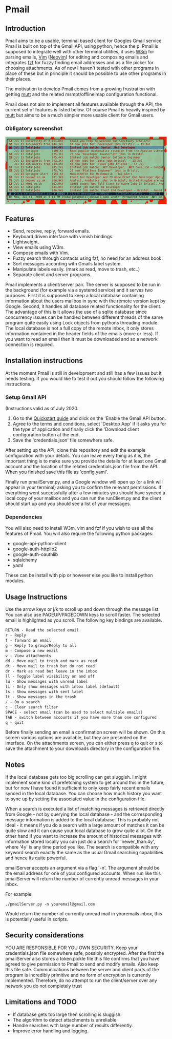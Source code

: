 # Pmail

## Introduction

Pmail aims to be a usable, terminal based client for Googles Gmail service
Pmail is built on top of the Gmail API, using python, hence the p.
Pmail is supposed to integrate well with other terminal utilities, it uses
[W3m][2] for parsing emails, [Vim][3] ([Neovim][4]) for editing and composing
emails and integrates [fzf][5] for fuzzy finding email addresses and as a file
picker for choosing attachments.
As of now I haven't tested with other programs in place of
these but in principle it should be possible to use other programs in their
places.

The motivation to develop Pmail comes from a growing frustration with getting
[mutt][6] and the related msmpt/offlineimap configuration functional.

Pmail does not aim to implement all features available through the API, the
current set of features is listed below.
Of course Pmail is heavily inspired
by [mutt][6] but aims to be a much simpler more usable client for Gmail users.

### Obligatory screenshot

![screenshot][screenshot]

## Features

- Send, receive, reply, forward emails.
- Keyboard driven interface with vimish bindings.
- Lightweight.
- View emails using W3m.
- Compose emails with Vim.
- Fuzzy search through contacts using fzf, no need for an address book.
- Sort messages according with Gmails label system.
- Manipulate labels easily. (mark as read, move to trash, etc..)
- Separate client and server programs.

Pmail implements a client/server pair. The server is supposed to be run in the
background (for example via a systemd service) and it serves two purposes.
First it is supposed to keep a local database containing information about the
users mailbox in sync with the remote version kept by Google.
Second, it handles all database related functionality for the client.
The advantage of this is it allows the use of a sqlite database 
since concurrency issues can be handled between different threads of the same
program quite easily using Lock objects from pythons threading module. 
The local database is not a full copy of the remote inbox, it only stores 
information contained in the header fields of the emails (more or less).
If you want to read an email then it must be downloaded and so a network
connection is required.

## Installation instructions

At the moment Pmail is still in development and still has a few issues but it
needs testing. If you would like to test it out you should follow the following
instructions.

### Setup Gmail API

(Instructions valid as of July 2020.

1. Go to the [Quickstart guide][1] and click on the 'Enable the Gmail API
button.
2. Agree to the terms and conditions, select 'Desktop App' if it asks you for
the type of application and finally click the 'Download client configuration
button at the end.
3. Save the 'credentials.json' file somewhere safe.

After setting up the API, clone this repository and edit the example
configuration with your details. You can leave every thing as it is, the
important thing is to make sure you provide the details for at least one Gmail
account and the location of the related credentials.json file from the API.
When you finished save this file as 'config.yaml'.

Finally run pmailServer.py, and a Google window will open up (or a link will
appear in your terminal) asking you to confirm the relevant permissions.  If
everything went successfully after a few minutes you should have synced a local
copy of your mailbox and you can run the runClient.py and the client should
start up and you should see a list of your messages.

### Dependencies

You will also need to install W3m, vim and fzf if you wish to use all the
features of Pmail.
You will also require the following python packages:

- google-api-python-client 
- google-auth-httplib2 
- google-auth-oauthlib
- sqlalchemy
- yaml

These can be install with pip or however else you like to install python
modules.

## Usage Instructions

Use the arrow keys or j/k to scroll up and down through the message list.
You can also use PAGEUP/PAGEDOWN keys to scroll faster.
The selected email is highlighted as you scroll.
The following key bindings are available.

    RETURN - Read the selected email
    r - Reply
    f - forward an email
    g - Reply to group/Reply to all
    m - Compose a new email
    v - View attachments
    dd - Move mail to trash and mark as read
    dt - Move mail to trash but do not read
    dr - Mark as read but leave in the inbox
    ll - Toggle label visibility on and off
    lu - Show messages with unread label
    li - Only show messages with inbox label (default)
    ls - Show messages with sent label
    lt - Show messages in the trash
    / - Do a search
    c - Clear search filter
    SPACE - select email (can be used to select multiple emails)
    TAB - switch between accounts if you have more than one configured
    q - quit

Before finally sending an email a confirmation screen will be shown. On this
screen various options are available, but they are presented on the interface.
On the attachments screen, you can either press q to quit or s to save the
attachment to your downloads directory in the configuration file.

## Notes

If the local database gets too big scrolling can get sluggish.
I might implement some kind of prefetching system to get around this in the
future, but for now I have found it sufficient to only keep fairly recent emails
synced in the local database.
You can choose how much history you want to sync up by setting the
associated value in the configuration file.

When a search is executed a list of matching messages is retrieved directly from
Google - not by querying the local database - and the corresponding message
information is added to the local database.
This is probably not ideal - it means if you do a search with a large amount of
matches it can be quite slow and it can cause your local database to grow quite
allot.
On the other hand if you want to increase the amount of historical messages with
information stored locally you can just do a search for 'newer_than:4y', where
'4y' is any time period you like.
The search is compatible with any keyword search exactly the same as the usual
Gmail searching capabilities and hence its quite powerful.

pmailServer accepts an argument via a flag '-n'. The argument should be the
email address for one of your configured accounts. When run like this
pmailServer will return the number of currently unread messages in your inbox.

For example:

    ./pmailServer.py -n youremail@gmail.com

Would return the number of currently unread mail in youremails inbox, this is
potentially useful in scripts.

## Security considerations

YOU ARE RESPONSIBLE FOR YOU OWN SECURITY. Keep your credentials.json file
somewhere safe, possibly encrypted.
After the first the pmailServer also stores a token.pickle file this file
confirms that you have agreed to give permission to Pmail to send and modify
emails. 
Also keep this file safe.
Communications between the server and client parts of the program is incredibly
primitive and no form of encryption is currently implemented. Therefore, do no
attempt to run the client/server over any network you do not completely trust

## Limitations and TODO

- If database gets too large then scrolling is sluggish.
- The algorithm to detect attachments is unreliable.
- Handle searches with large number of results differently.
- Improve error handling and logging. 


[1]: https://developers.google.com/gmail/api/quickstart/python
[2]: http://w3m.sourceforge.net/
[3]: https://www.vim.org/
[4]: https://neovim.io/
[5]: https://github.com/junegunn/fzf
[6]: http://www.mutt.org/
[screenshot]: https://raw.githubusercontent.com/lt20kmph/pmail/master/scrot.png "Screenshot"
